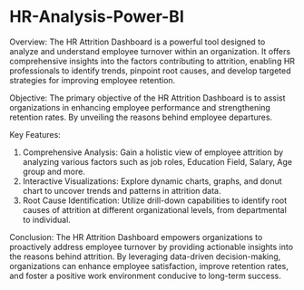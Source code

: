 # HR-Analysis-Power-BI
Overview:
The HR Attrition Dashboard is a powerful tool designed to analyze and understand employee turnover within an organization. 
It offers comprehensive insights into the factors contributing to attrition, enabling HR professionals to identify trends, 
pinpoint root causes, and develop targeted strategies for improving employee retention.

Objective:
The primary objective of the HR Attrition Dashboard is to assist organizations in enhancing employee performance and 
strengthening retention rates. By unveiling the reasons behind employee departures.

Key Features:
1. Comprehensive Analysis: Gain a holistic view of employee attrition by analyzing various factors such as job roles,
Education Field, Salary, Age group and more.
2. Interactive Visualizations: Explore dynamic charts, graphs, and donut chart to uncover trends and patterns in
   attrition data.
3. Root Cause Identification: Utilize drill-down capabilities to identify root causes of attrition at different
   organizational levels, from departmental to individual.

Conclusion:
The HR Attrition Dashboard empowers organizations to proactively address employee turnover by providing actionable insights 
into the reasons behind attrition. By leveraging data-driven decision-making, organizations can enhance employee satisfaction, 
improve retention rates, and foster a positive work environment conducive to long-term success.
